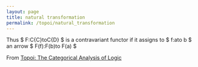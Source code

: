 ```yaml
---
layout: page
title: natural transformation
permalink: /topoi/natural_transformation
---
```

Thus $ F:C{C}toC{D} $ is a contravariant functor if it assigns to $ f:ato b $ an arrow $ F(f):F(b)to F(a) $ 


From [Topoi: The Categorical Analysis of Logic](https://mathgloss.github.io/MathGloss/topoi.html)